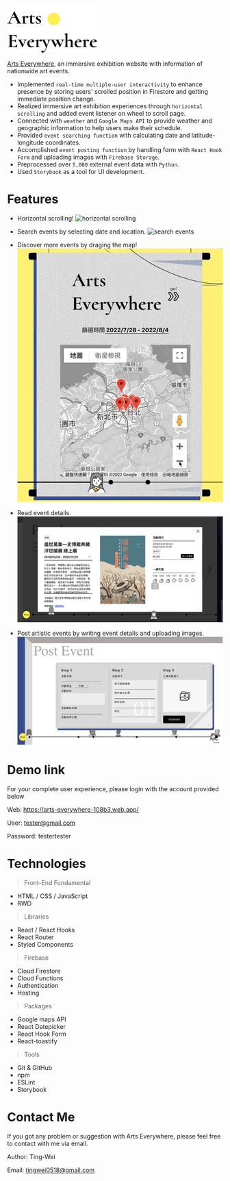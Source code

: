 <img src="./readme_assets/logo.png" height="110px" alt="Arts Everywhere" title="Arts Everywhere">

[Arts Everywhere](https://arts-everywhere-108b3.web.app/),
an immersive exhibition website with information of nationwide art events.

* Implemented `real-time multiple-user interactivity` to enhance presence by storing users' scrolled position in Firestore and getting immediate position change.
* Realized immersive art exhibition experiences through `horizontal scrolling` and added event listener on wheel to scroll page.
* Connected with `weather` and `Google Maps API` to provide weather and geographic information to help users make their schedule.
* Provided `event searching function` with calculating date and latitude-longitude coordinates.
* Accomplished `event posting function` by handling form with `React Hook Form` and uploading images with `Firebase Storage`.
* Preprocessed over `5,000` external event data with `Python`.
* Used `Storybook` as a tool for UI development.

# Features

* Horizontal scrolling!
![horizontal scrolling](./readme_assets/features_horizontal_scrolling.gif)

* Search events by selecting date and location.
![search events](./readme_assets/features_search_events.gif)

* Discover more events by draging the map!
![events map](./readme_assets/features_drag_map.gif)

* Read event details.
![event details](./readme_assets/features_event_details.png)

* Post artistic events by writing event details and uploading images.
![event posting](./readme_assets/features_post_events.png)

# Demo link

For your complete user experience, please login with the account provided below

Web: https://arts-everywhere-108b3.web.app/

User: tester@gmail.com

Password: testertester


# Technologies

> Front-End Fundamental

- HTML / CSS / JavaScript
- RWD

> Libraries

- React / React Hooks
- React Router
- Styled Components


> Firebase

- Cloud Firestore
- Cloud Functions
- Authentication
- Hosting

> Packages

- Google maps API
- React Datepicker
- React Hook Form
- React-toastify


> Tools

- Git & GitHub
- npm
- ESLint
- Storybook

# Contact Me

If you got any problem or suggestion with Arts Everywhere, please feel free to contact with me via email.

Author: Ting-Wei 

Email: tingwei0518@gmail.com
